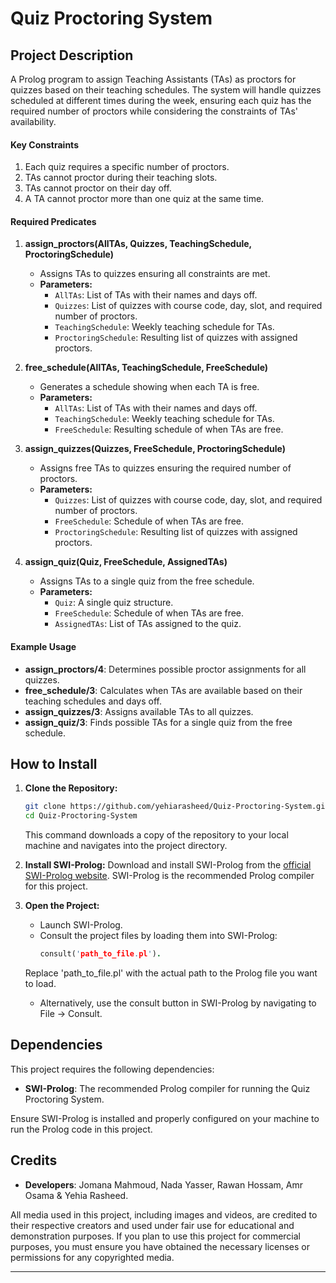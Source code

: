 # Quiz Proctoring System

## Project Description
A Prolog program to assign Teaching Assistants (TAs) as proctors for quizzes based on their teaching schedules. The system will handle quizzes scheduled at different times during the week, ensuring each quiz has the required number of proctors while considering the constraints of TAs' availability.

#### Key Constraints
1. Each quiz requires a specific number of proctors.
2. TAs cannot proctor during their teaching slots.
3. TAs cannot proctor on their day off.
4. A TA cannot proctor more than one quiz at the same time.

#### Required Predicates
1. **assign_proctors(AllTAs, Quizzes, TeachingSchedule, ProctoringSchedule)**
   - Assigns TAs to quizzes ensuring all constraints are met.
   - **Parameters:**
     - `AllTAs`: List of TAs with their names and days off.
     - `Quizzes`: List of quizzes with course code, day, slot, and required number of proctors.
     - `TeachingSchedule`: Weekly teaching schedule for TAs.
     - `ProctoringSchedule`: Resulting list of quizzes with assigned proctors.

2. **free_schedule(AllTAs, TeachingSchedule, FreeSchedule)**
   - Generates a schedule showing when each TA is free.
   - **Parameters:**
     - `AllTAs`: List of TAs with their names and days off.
     - `TeachingSchedule`: Weekly teaching schedule for TAs.
     - `FreeSchedule`: Resulting schedule of when TAs are free.

3. **assign_quizzes(Quizzes, FreeSchedule, ProctoringSchedule)**
   - Assigns free TAs to quizzes ensuring the required number of proctors.
   - **Parameters:**
     - `Quizzes`: List of quizzes with course code, day, slot, and required number of proctors.
     - `FreeSchedule`: Schedule of when TAs are free.
     - `ProctoringSchedule`: Resulting list of quizzes with assigned proctors.

4. **assign_quiz(Quiz, FreeSchedule, AssignedTAs)**
   - Assigns TAs to a single quiz from the free schedule.
   - **Parameters:**
     - `Quiz`: A single quiz structure.
     - `FreeSchedule`: Schedule of when TAs are free.
     - `AssignedTAs`: List of TAs assigned to the quiz.

#### Example Usage
- **assign_proctors/4**: Determines possible proctor assignments for all quizzes.
- **free_schedule/3**: Calculates when TAs are available based on their teaching schedules and days off.
- **assign_quizzes/3**: Assigns available TAs to all quizzes.
- **assign_quiz/3**: Finds possible TAs for a single quiz from the free schedule.

## How to Install

1. **Clone the Repository:**
   ```bash
   git clone https://github.com/yehiarasheed/Quiz-Proctoring-System.git
   cd Quiz-Proctoring-System
   ```
   This command downloads a copy of the repository to your local machine and navigates into the project directory.

2. **Install SWI-Prolog:**
   Download and install SWI-Prolog from the [official SWI-Prolog website](https://www.swi-prolog.org). SWI-Prolog is the recommended Prolog compiler for this project.

3. **Open the Project:**
   - Launch SWI-Prolog.
   - Consult the project files by loading them into SWI-Prolog:
     ```prolog
     consult('path_to_file.pl').
     ```
   Replace 'path_to_file.pl' with the actual path to the Prolog file you want to load.
   - Alternatively, use the consult button in SWI-Prolog by navigating to File → Consult.

## Dependencies

This project requires the following dependencies:

- **SWI-Prolog**: The recommended Prolog compiler for running the Quiz Proctoring System.

Ensure SWI-Prolog is installed and properly configured on your machine to run the Prolog code in this project.

## Credits
- **Developers**: Jomana Mahmoud, Nada Yasser, Rawan Hossam, Amr Osama & Yehia Rasheed.

All media used in this project, including images and videos, are credited to their respective creators and used under fair use for educational and demonstration purposes. If you plan to use this project for commercial purposes, you must ensure you have obtained the necessary licenses or permissions for any copyrighted media.

---
